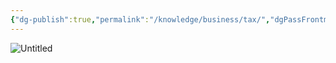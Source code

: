 ```yaml
---
{"dg-publish":true,"permalink":"/knowledge/business/tax/","dgPassFrontmatter":true}
---
```


![Untitled](/img/user/Attachments/Untitled.png)